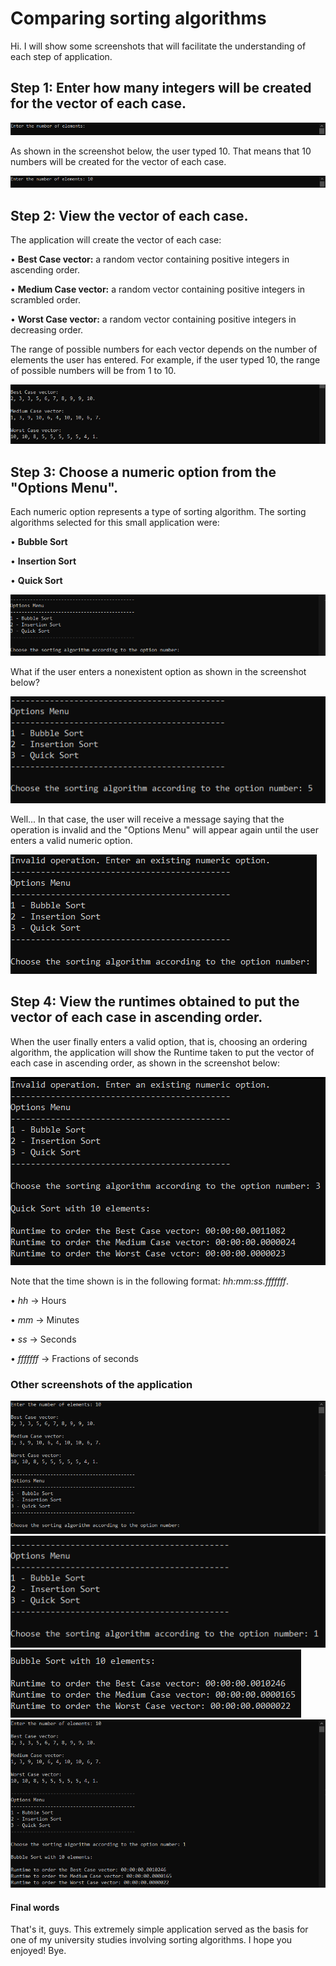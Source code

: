 # Comparing sorting algorithms

Hi. I will show some screenshots that will facilitate the understanding of each step of application.

## Step 1: Enter how many integers will be created for the vector of each case.

![Step 1](https://github.com/marcosFDSjunior/-Comparing-sorting-algorithms/blob/master/Application%20screenshots/01.PNG)

As shown in the screenshot below, the user typed 10. That means that 10 numbers will be created for the vector of each case.

![Step 1](https://github.com/marcosFDSjunior/-Comparing-sorting-algorithms/blob/master/Application%20screenshots/02.PNG)

## Step 2: View the vector of each case.

The application will create the vector of each case:

• **Best Case vector:** a random vector containing positive integers in ascending order.

• **Medium Case vector:** a random vector containing positive integers in scrambled order.

• **Worst Case vector:** a random vector containing positive integers in decreasing order.

The range of possible numbers for each vector depends on the number of elements the user has entered. For example, if the user typed 10, the range of possible numbers will be from 1 to 10.

![Step 2](https://github.com/marcosFDSjunior/-Comparing-sorting-algorithms/blob/master/Application%20screenshots/03.PNG)

## Step 3: Choose a numeric option from the "Options Menu".

Each numeric option represents a type of sorting algorithm. The sorting algorithms selected for this small application were:

• **Bubble Sort**

• **Insertion Sort**

• **Quick Sort**

![Step 3](https://github.com/marcosFDSjunior/-Comparing-sorting-algorithms/blob/master/Application%20screenshots/04.PNG)

What if the user enters a nonexistent option as shown in the screenshot below?

![Step 3](https://github.com/marcosFDSjunior/-Comparing-sorting-algorithms/blob/master/Application%20screenshots/09.PNG)

Well... 
In that case, the user will receive a message saying that the operation is invalid and the "Options Menu" will appear again until the user enters a valid numeric option.

![Step 3](https://github.com/marcosFDSjunior/-Comparing-sorting-algorithms/blob/master/Application%20screenshots/10.PNG)

## Step 4: View the runtimes obtained to put the vector of each case in ascending order.

When the user finally enters a valid option, that is, choosing an ordering algorithm, the application will show the Runtime taken to put the vector of each case in ascending order, as shown in the screenshot below:

![Step 4](https://github.com/marcosFDSjunior/-Comparing-sorting-algorithms/blob/master/Application%20screenshots/11.PNG)

Note that the time shown is in the following format: *hh:mm:ss.fffffff*.

• *hh* -> Hours

• *mm* -> Minutes

• *ss* -> Seconds

• *fffffff* -> Fractions of seconds

### Other screenshots of the application

![Other screenshots](https://github.com/marcosFDSjunior/-Comparing-sorting-algorithms/blob/master/Application%20screenshots/05.PNG)
![Other screenshots](https://github.com/marcosFDSjunior/-Comparing-sorting-algorithms/blob/master/Application%20screenshots/06.PNG)
![Other screenshots](https://github.com/marcosFDSjunior/-Comparing-sorting-algorithms/blob/master/Application%20screenshots/07.PNG)
![Other screenshots](https://github.com/marcosFDSjunior/-Comparing-sorting-algorithms/blob/master/Application%20screenshots/08.PNG)

#### Final words

That's it, guys. This extremely simple application served as the basis for one of my university studies involving sorting algorithms. I hope you enjoyed! Bye.
